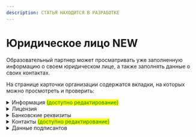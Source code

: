 ```yaml
---
description: СТАТЬЯ НАХОДИТСЯ В РАЗРАБОТКЕ
---
```


# Юридическое лицо NEW

Образовательный партнер может просматривать уже заполненную информацию о своем юридическом лице, а также заполнять данные о своих контактах.

На странице карточки организации содержатся вкладки, на которых можно просмотреть и проверить:

<details>

<summary>Информация <mark style="color:green;">(доступно редактирование)</mark></summary>

В карточке организации на вкладке "Информация" отображены основные данные по юридическому лицу.&#x20;

Эти данные необходимо проверить Образовательном партнёру и в случае обнаружения ошибок незамедлиительно сообщить Федеральному оператору.

![](<.gitbook/assets/image (2).png>)

**По нажатию на кнопку "Изменить" откроется страница редактирования, где необходимо заполнить  поле "Как гражданин должен доставить оригиналы документов".**

![](<.gitbook/assets/image (1) (1).png>)&#x20;

</details>

<details>

<summary>Лицензия</summary>

На вкладке "Лицензия" отображаются следующие данные:

* **Номер лицензии**
* **Наименование организации, выдавшей лицензию**
* **Дата выдачи лицензии**

![](<.gitbook/assets/image (143).png>)

</details>

<details>

<summary>Банковские реквизиты</summary>

На вкладке "Банковские реквизиты" указаны:

* ИНН банка
* КПП банка
* БИК банка
* Наименование банка
* Вид НДС
* Расчетный счет
* Корреспондентский счет
* Лицевой счет

![](<.gitbook/assets/image (144).png>)

</details>

<details>

<summary>Контакты <mark style="color:green;">(доступно редактирование)</mark></summary>

При редактировании информации на вкладке "Контакты" по кнопке "Изменить" можно заполнить поля:

* Электронная почта
* Телефон
* Контактный e-mail (для публикации на портале Работа России)
* Контактный телефон (для публикации на портале Работа России)
* Сайт
* Юридический адрес
* Почтовый адрес
* Регион и город
* Город регистрации

![](<.gitbook/assets/image (145).png>)

! Указанные контакты будут отправлены на портал Работа в России из вкладки "Контакты", если эти данные не были указаны на странице создания образовательной программы.&#x20;

</details>

<details>

<summary>Данные подписантов</summary>

На вкладке содержится информация о подписантах юридического лица: ФИО, должность, срок полномочий, отметка об основном подписанте, права на подпись. Для добавления подписанта необходимо обращаться с запросом к федеральному оператору.&#x20;

![](<.gitbook/assets/image (146).png>)

</details>
